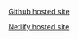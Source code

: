 [Github hosted site](https://thivyanth.github.io)

[Netlify hosted site](https://thivyanth.netlify.app)
